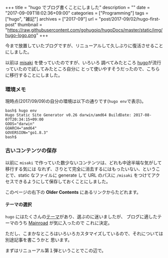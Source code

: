 +++
title = "hugo でブログ書くことにしました"
description = ""
date = "2017-09-09T18:02:36+09:00"
categories = ["Programming"]
tags = ["hugo", "雑記"]
archives = ["2017-09"]
url = "post/2017-09/02/hugo-first-post"
thumbnail = "https://raw.githubusercontent.com/gohugoio/hugoDocs/master/static/img/hugo-logo.png"
+++

今まで放置していたブログですが、リニューアルして久しぶりに復活させることにしました。

<!--more-->

以前は [misaki](https://github.com/liquidz/misaki) を使っていたのですが、いろいろ
調べてみたところ [hugo](https://gohugo.io/)が流行っていたので試してみたところ自分に
とって使いやすそうだったので、こちらに移行することにしました。

### 環境メモ

現時点(2017/09/09)の自分の環境は以下の通りです(`hugo env`で表示)。

    bash$ hugo env
    Hugo Static Site Generator v0.26 darwin/amd64 BuildDate: 2017-08-07T20:34:15+09:00
    GOOS="darwin"
    GOARCH="amd64"
    GOVERSION="go1.8.3"
    bash$ 

### 古いコンテンツの保存

以前に `misaki` で作っていた数少ないコンテンツは、どれも中途半端な気がして移行する気には
なれず、さりとて完全に消去するにはもったいない、ということで、static なファイルに generate
して URL のパスに `/misaki` をつけてアクセスできるようにして保存しておくことにしました。

このページの右下の **Older Contents** にあるリンクからたどれます。

#### テーマの選択

`hugo` にはたくさんの[テーマ](https://themes.gohugo.io/)があり、選ぶのに迷いましたが、
ブログに適したテーマのうち [Mainroad](https://themes.gohugo.io/mainroad/) が気に入ったので
これに決定。

ただし、こまかなところはいろいろカスタマイズしているので、それについては別途記事を書こうかと
思います。

まずはリニューアル第１弾ということでこの辺で。
